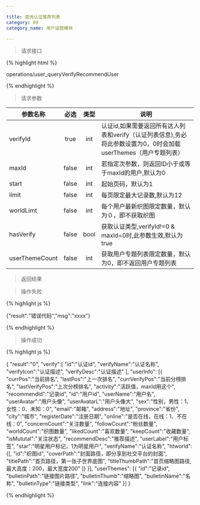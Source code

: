 ```yaml
---

title: 查询认证推荐列表
category: 09
category_name: 用户运营模块

---
```


> 请求接口

{% highlight html %}

operations/user_queryVerifyRecommendUser

{% endhighlight %}

> 请求参数

|参数名称			|必选		|类型		|说明									
|-------------------|:---------:|:---------:|--------------------------------------------
|verifyId           |true       |int        |认证id,如果需要返回所有达人列表和verify（认证列表信息),务必将此参数设置为0，0时会加载userThemes（用户专题列表）
|maxId				|false		|int    	|若指定次参数，则返回ID小于或等于maxId的用户,默认为0
|start              |false      |int        |起始页码，默认为1
|limit              |false      |int        |每页限定最大记录数,默认为12
|worldLimt          |false      |int        |每个用户最新织图限定数量，默认为０，即不获取织图
|hasVerify          |false      |bool       |获取认证类型,verifyId!=0 & maxId=0时,此参数生效,默认为true
|userThemeCount     |false      |int        |获取用户专题列表限定数量，默认为0，即不返回用户专题列表

> 返回结果

> 操作失败

{% highlight js %}

{"result":"错误代码","msg":"xxxx"}

{% endhighlight %}

> 操作成功

{% highlight js %}

{
    "result":"0", 
    "verify":[
        "id":"认证id", 
        "verifyName":"认证名称",
        "verifyIcon":"认证描述",
        "verifyDesc":"认证描述"
    ],
    "userInfo":
    [{
        "currPos":"当前排名",
        "lastPos":"上一次排名",
        "currVerifyPos":"当前分榜排名",
        "lastVerifyPos":"上次分榜排名",
        "activity":"活跃值，maxId用这个",
        "recommendId":"记录id",
        "id":"用户id",
        "userName":"用户名",
        "userAvatar":"用户头像",
        "userAvatarL":"用户头像大",
        "sex":"性别，男性：1、女性：0、未知：0",
        "email":"邮箱",
        "address":"地址",
        "province":"省份",
        "city":"城市",
        "registerDate":"注册日期",
        "online":"是否在线，在线：1、不在线：0",
        "concernCount":"关注数量",
        "followCount":"粉丝数量",
        "worldCount":"织图数量",
        "likedCount":"喜欢数量",
        "keepCount":"收藏数量",
        "isMututal":"关注状态",
        "recommendDesc":"推荐描述",
        "userLabel":"用户标签",
        "star":"明星用户标记，1为明星用户",
        "verifyName":"认证名称",
        "htworld":{[,
            "id":"织图id",
            "coverPath":"封面路径，即分享到社交平台的封面",
            "titlePath":"首页路径，第一张子世界底图",
            "titleThumbPath":"首页缩略图路径, 最大高度：200，最大宽度200"
        ]}
    }],
    "userThemes":
    [{
        "id":"记录id",
        "bulletinPath":"链接图片路径",
        "bulletinThumb":"缩略图",
        "bulletinName":"名称",
        "bulletinType":"链接类型",
        "link":"连接内容"
    }]
}

{% endhighlight %}
